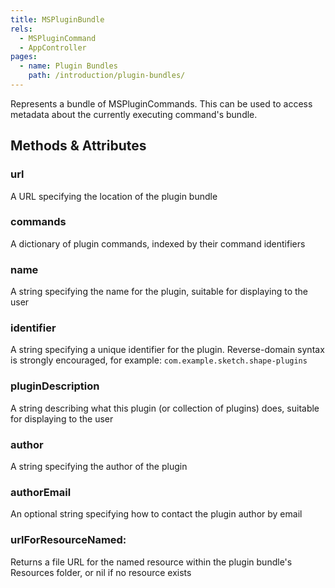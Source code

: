 ```yaml
---
title: MSPluginBundle
rels:
  - MSPluginCommand
  - AppController
pages:
  - name: Plugin Bundles
    path: /introduction/plugin-bundles/
---
```




Represents a bundle of MSPluginCommands. This can be used to access metadata about the currently executing command's bundle.

## Methods & Attributes

### url

A URL specifying the location of the plugin bundle

### commands

A dictionary of plugin commands, indexed by their command identifiers

### name

A string specifying the name for the plugin, suitable for displaying to the user

### identifier

A string specifying a unique identifier for the plugin. Reverse-domain syntax is strongly encouraged, for example: `com.example.sketch.shape-plugins`

### pluginDescription

A string describing what this plugin (or collection of plugins) does, suitable for displaying to the user

### author

A string specifying the author of the plugin

### authorEmail

An optional string specifying how to contact the plugin author by email

### urlForResourceNamed:

Returns a file URL for the named resource within the plugin bundle's Resources folder, or nil if no resource exists

